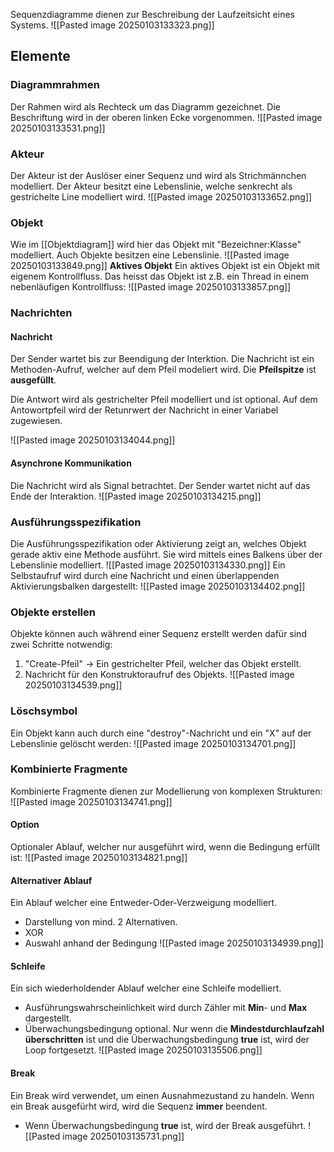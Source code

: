 Sequenzdiagramme dienen zur Beschreibung der Laufzeitsicht eines Systems.
![[Pasted image 20250103133323.png]]

## Elemente
### Diagrammrahmen
Der Rahmen wird als Rechteck um das Diagramm gezeichnet. Die Beschriftung wird in der oberen linken Ecke vorgenommen.
![[Pasted image 20250103133531.png]]

### Akteur
Der Akteur ist der Auslöser einer Sequenz und wird als Strichmännchen modelliert.
Der Akteur besitzt eine Lebenslinie, welche senkrecht als gestrichelte Line modelliert wird.
![[Pasted image 20250103133652.png]]

### Objekt
Wie im [[Objektdiagram]] wird hier das Objekt mit "Bezeichner:Klasse" modelliert. 
Auch Objekte besitzen eine Lebenslinie.
![[Pasted image 20250103133849.png]]
**Aktives Objekt**
Ein aktives Objekt ist ein Objekt mit eigenem Kontrollfluss. Das heisst das Objekt ist z.B. ein Thread in einem nebenläufigen Kontrollfluss:
![[Pasted image 20250103133857.png]]
### Nachrichten
#### Nachricht
Der Sender wartet bis zur Beendigung der Interktion.
Die Nachricht ist ein Methoden-Aufruf, welcher auf dem Pfeil modeliert wird.
Die **Pfeilspitze** ist **ausgefüllt**.

Die Antwort wird als gestrichelter Pfeil modelliert und ist optional.
Auf dem Antowortpfeil wird der Retunrwert der Nachricht in einer Variabel zugewiesen.

![[Pasted image 20250103134044.png]]

#### Asynchrone Kommunikation
Die Nachricht wird als Signal betrachtet.
Der Sender wartet nicht auf das Ende der Interaktion.
![[Pasted image 20250103134215.png]]
### Ausführungsspezifikation
Die Ausführungsspezifikation oder Aktivierung zeigt an, welches Objekt gerade aktiv eine Methode ausführt. Sie wird mittels eines Balkens über der Lebenslinie modelliert.
![[Pasted image 20250103134330.png]]
Ein Selbstaufruf wird durch eine Nachricht und einen überlappenden Aktivierungsbalken dargestellt:
![[Pasted image 20250103134402.png]]

### Objekte erstellen
Objekte können auch während einer Sequenz erstellt werden dafür sind zwei Schritte notwendig:
1. "Create-Pfeil" -> Ein gestrichelter Pfeil, welcher das Objekt erstellt.
2. Nachricht für den Konstruktoraufruf des Objekts.
![[Pasted image 20250103134539.png]]

### Löschsymbol
Ein Objekt kann auch durch eine "destroy"-Nachricht und ein "X" auf der Lebenslinie gelöscht werden:
![[Pasted image 20250103134701.png]]

### Kombinierte Fragmente
Kombinierte Fragmente dienen zur Modellierung von komplexen Strukturen:
![[Pasted image 20250103134741.png]]
#### Option
Optionaler Ablauf, welcher nur ausgeführt wird, wenn die Bedingung erfüllt ist:
![[Pasted image 20250103134821.png]]

#### Alternativer Ablauf
Ein Ablauf welcher eine Entweder-Oder-Verzweigung modelliert.
- Darstellung von mind. 2 Alternativen.
- XOR
- Auswahl anhand der Bedingung
![[Pasted image 20250103134939.png]]
#### Schleife
Ein sich wiederholdender Ablauf welcher eine Schleife modelliert.
- Ausführungswahrscheinlichkeit wird durch Zähler mit **Min**- und **Max** dargestellt.
- Überwachungsbedingung optional. Nur wenn die **Mindestdurchlaufzahl** **überschritten** ist und die Überwachungsbedingung **true** ist, wird der Loop fortgesetzt. 
![[Pasted image 20250103135506.png]]

#### Break
Ein Break wird verwendet, um einen Ausnahmezustand zu handeln. Wenn ein Break ausgefürht wird, wird die Sequenz **immer** beendent.

- Wenn Überwachungsbedingung **true** ist, wird der Break ausgeführt.
![[Pasted image 20250103135731.png]]